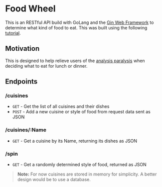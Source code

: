 # Food Wheel

This is an RESTful API build with GoLang and the [Gin Web Framework](https://gin-gonic.com/docs/) to determine what kind of food to eat. This was built using the following [tutorial](https://go.dev/doc/tutorial/web-service-gin).

## Motivation

This is designed to help relieve users of the [analysis paralysis](https://en.wikipedia.org/wiki/Analysis_paralysis) when deciding what to eat for lunch or dinner.

## Endpoints

### /cuisines

- `GET` - Get the list of all cuisines and their dishes
- `POST` - Add a new cuisine or style of food from request data sent as JSON

### /cuisines/:Name

- `GET` - Get a cuisine by its Name, returning its dishes as JSON

### /spin

- `GET` - Get a randomly determined style of food, returned as JSON

> **Note:** For now cuisines are stored in memory for simplicity. A better design would be to use a database.
